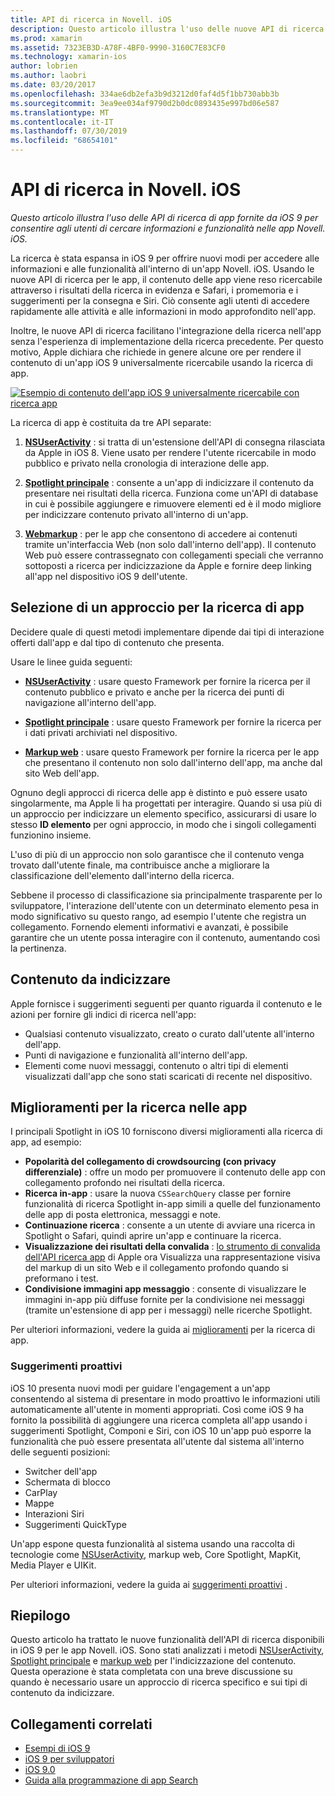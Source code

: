 ```yaml
---
title: API di ricerca in Novell. iOS
description: Questo articolo illustra l'uso delle nuove API di ricerca di app fornite da iOS 9 per consentire agli utenti di cercare informazioni e funzionalità nelle app Novell. iOS.
ms.prod: xamarin
ms.assetid: 7323EB3D-A78F-4BF0-9990-3160C7E83CF0
ms.technology: xamarin-ios
author: lobrien
ms.author: laobri
ms.date: 03/20/2017
ms.openlocfilehash: 334ae6db2efa3b9d3212d0faf4d5f1bb730abb3b
ms.sourcegitcommit: 3ea9ee034af9790d2b0dc0893435e997bd06e587
ms.translationtype: MT
ms.contentlocale: it-IT
ms.lasthandoff: 07/30/2019
ms.locfileid: "68654101"
---
```

# <a name="search-apis-in-xamarinios"></a>API di ricerca in Novell. iOS

_Questo articolo illustra l'uso delle API di ricerca di app fornite da iOS 9 per consentire agli utenti di cercare informazioni e funzionalità nelle app Novell. iOS._

La ricerca è stata espansa in iOS 9 per offrire nuovi modi per accedere alle informazioni e alle funzionalità all'interno di un'app Novell. iOS. Usando le nuove API di ricerca per le app, il contenuto delle app viene reso ricercabile attraverso i risultati della ricerca in evidenza e Safari, i promemoria e i suggerimenti per la consegna e Siri. Ciò consente agli utenti di accedere rapidamente alle attività e alle informazioni in modo approfondito nell'app.

Inoltre, le nuove API di ricerca facilitano l'integrazione della ricerca nell'app senza l'esperienza di implementazione della ricerca precedente. Per questo motivo, Apple dichiara che richiede in genere alcune ore per rendere il contenuto di un'app iOS 9 universalmente ricercabile usando la ricerca di app.

[![](images/intro01.png "Esempio di contenuto dell'app iOS 9 universalmente ricercabile con ricerca app")](images/intro01.png#lightbox)

La ricerca di app è costituita da tre API separate:

1. [**NSUserActivity**](nsuseractivity.md) : si tratta di un'estensione dell'API di consegna rilasciata da Apple in iOS 8. Viene usato per rendere l'utente ricercabile in modo pubblico e privato nella cronologia di interazione delle app.

2. [**Spotlight principale**](corespotlight.md) : consente a un'app di indicizzare il contenuto da presentare nei risultati della ricerca. Funziona come un'API di database in cui è possibile aggiungere e rimuovere elementi ed è il modo migliore per indicizzare contenuto privato all'interno di un'app.

3. [**Webmarkup**](web-markup.md) : per le app che consentono di accedere ai contenuti tramite un'interfaccia Web (non solo dall'interno dell'app). Il contenuto Web può essere contrassegnato con collegamenti speciali che verranno sottoposti a ricerca per indicizzazione da Apple e fornire deep linking all'app nel dispositivo iOS 9 dell'utente.

## <a name="selecting-an-app-search-approach"></a>Selezione di un approccio per la ricerca di app

Decidere quale di questi metodi implementare dipende dai tipi di interazione offerti dall'app e dal tipo di contenuto che presenta.

Usare le linee guida seguenti:

- [**NSUserActivity**](nsuseractivity.md) : usare questo Framework per fornire la ricerca per il contenuto pubblico e privato e anche per la ricerca dei punti di navigazione all'interno dell'app.

- [**Spotlight principale**](corespotlight.md) : usare questo Framework per fornire la ricerca per i dati privati archiviati nel dispositivo.

- [**Markup web**](web-markup.md) : usare questo Framework per fornire la ricerca per le app che presentano il contenuto non solo dall'interno dell'app, ma anche dal sito Web dell'app.

Ognuno degli approcci di ricerca delle app è distinto e può essere usato singolarmente, ma Apple li ha progettati per interagire. Quando si usa più di un approccio per indicizzare un elemento specifico, assicurarsi di usare lo stesso **ID elemento** per ogni approccio, in modo che i singoli collegamenti funzionino insieme.

L'uso di più di un approccio non solo garantisce che il contenuto venga trovato dall'utente finale, ma contribuisce anche a migliorare la classificazione dell'elemento dall'interno della ricerca.

Sebbene il processo di classificazione sia principalmente trasparente per lo sviluppatore, l'interazione dell'utente con un determinato elemento pesa in modo significativo su questo rango, ad esempio l'utente che registra un collegamento.
Fornendo elementi informativi e avanzati, è possibile garantire che un utente possa interagire con il contenuto, aumentando così la pertinenza.

## <a name="what-content-to-index"></a>Contenuto da indicizzare

Apple fornisce i suggerimenti seguenti per quanto riguarda il contenuto e le azioni per fornire gli indici di ricerca nell'app:

- Qualsiasi contenuto visualizzato, creato o curato dall'utente all'interno dell'app.
- Punti di navigazione e funzionalità all'interno dell'app.
- Elementi come nuovi messaggi, contenuto o altri tipi di elementi visualizzati dall'app che sono stati scaricati di recente nel dispositivo.

## <a name="app-search-enhancements"></a>Miglioramenti per la ricerca nelle app

I principali Spotlight in iOS 10 forniscono diversi miglioramenti alla ricerca di app, ad esempio:

- **Popolarità del collegamento di crowdsourcing (con privacy differenziale)** : offre un modo per promuovere il contenuto delle app con collegamento profondo nei risultati della ricerca.
- **Ricerca in-app** : usare la nuova `CSSearchQuery` classe per fornire funzionalità di ricerca Spotlight in-app simili a quelle del funzionamento delle app di posta elettronica, messaggi e note.
- **Continuazione ricerca** : consente a un utente di avviare una ricerca in Spotlight o Safari, quindi aprire un'app e continuare la ricerca.
- **Visualizzazione dei risultati della convalida** : [lo strumento di convalida dell'API ricerca app](https://search.developer.apple.com/appsearch-validation-tool) di Apple ora Visualizza una rappresentazione visiva del markup di un sito Web e il collegamento profondo quando si preformano i test.
- **Condivisione immagini app messaggio** : consente di visualizzare le immagini in-app più diffuse fornite per la condivisione nei messaggi (tramite un'estensione di app per i messaggi) nelle ricerche Spotlight.

Per ulteriori informazioni, vedere la guida ai [miglioramenti](~/ios/platform/search/app-search-enhancements.md) per la ricerca di app.

### <a name="proactive-suggestions"></a>Suggerimenti proattivi

iOS 10 presenta nuovi modi per guidare l'engagement a un'app consentendo al sistema di presentare in modo proattivo le informazioni utili automaticamente all'utente in momenti appropriati. Così come iOS 9 ha fornito la possibilità di aggiungere una ricerca completa all'app usando i suggerimenti Spotlight, Componi e Siri, con iOS 10 un'app può esporre la funzionalità che può essere presentata all'utente dal sistema all'interno delle seguenti posizioni:

- Switcher dell'app
- Schermata di blocco
- CarPlay
- Mappe
- Interazioni Siri
- Suggerimenti QuickType 

Un'app espone questa funzionalità al sistema usando una raccolta di tecnologie come [NSUserActivity](xref:Foundation.NSUserActivity), markup web, Core Spotlight, MapKit, Media Player e UIKit.

Per ulteriori informazioni, vedere la guida ai [suggerimenti proattivi](~/ios/platform/search/proactive-suggestions.md) .

## <a name="summary"></a>Riepilogo

Questo articolo ha trattato le nuove funzionalità dell'API di ricerca disponibili in iOS 9 per le app Novell. iOS. Sono stati analizzati i metodi [NSUserActivity](nsuseractivity.md), [Spotlight principale](corespotlight.md) e [markup web](web-markup.md) per l'indicizzazione del contenuto. Questa operazione è stata completata con una breve discussione su quando è necessario usare un approccio di ricerca specifico e sui tipi di contenuto da indicizzare.



## <a name="related-links"></a>Collegamenti correlati

- [Esempi di iOS 9](https://docs.microsoft.com/samples/browse/?products=xamarin&term=Xamarin.iOS+iOS9)
- [iOS 9 per sviluppatori](https://developer.apple.com/ios/pre-release/)
- [iOS 9.0](https://developer.apple.com/library/prerelease/ios/releasenotes/General/WhatsNewIniOS/Articles/iOS9.html)
- [Guida alla programmazione di app Search](https://developer.apple.com/library/prerelease/ios/documentation/General/Conceptual/AppSearch/index.html#//apple_ref/doc/uid/TP40016308)
